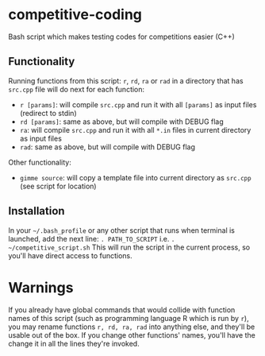 # competitive-coding
Bash script which makes testing codes for competitions easier (C++)

## Functionality
Running functions from this script: `r`, `rd`, `ra` or `rad` in a directory that has `src.cpp` file will do next for each function:
* `r [params]`: will compile `src.cpp` and run it with all `[params]` as input files (redirect to stdin)
* `rd [params]`: same as above, but will compile with DEBUG flag
* `ra`: will compile `src.cpp` and run it with all `*.in` files in current directory as input files
* `rad`: same as above, but will compile with DEBUG flag

Other functionality:
* `gimme source`: will copy a template file into current directory as `src.cpp` (see script for location)

## Installation
In your `~/.bash_profile` or any other script that runs when terminal is launched, add the next line:
`. PATH_TO_SCRIPT` i.e.
`. ~/competitive_script.sh`
This will run the script in the current process, so you'll have direct access to functions.

# Warnings
If you already have global commands that would collide with function names of this script (such as programming language R which is run by `r`), you may rename functions `r, rd, ra, rad` into anything else, and they'll be usable out of the box. If you change other functions' names, you'll have the change it in all the lines they're invoked.
